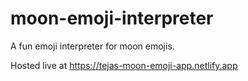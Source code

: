 # moon-emoji-interpreter
A fun emoji interpreter for moon emojis.

Hosted live at https://tejas-moon-emoji-app.netlify.app
